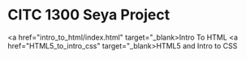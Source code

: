 # CITC 1300 Seya Project  

<a href="intro_to_html/index.html" target="_blank>Intro To HTML</a>
<a href="HTML5_to_intro_css" target="_blank>HTML5 and Intro to CSS</a>